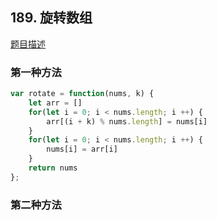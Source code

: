 ## 189. 旋转数组
[题目描述](https://leetcode-cn.com/problems/rotate-array/)


### 第一种方法
```javascript
var rotate = function(nums, k) {
    let arr = []
    for(let i = 0; i < nums.length; i ++) {
        arr[(i + k) % nums.length] = nums[i]
    }
    for(let i = 0; i < nums.length; i ++) {
        nums[i] = arr[i]
    }
    return nums
};
```


### 第二种方法
```javascript

```